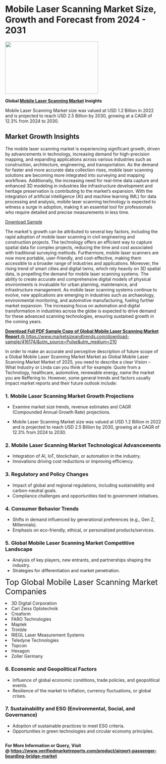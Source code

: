 <H1>Mobile Laser Scanning Market Size, Growth and Forecast from 2024 - 2031</H1><img class="aligncenter size-medium wp-image-584254" src="https://thirdeyenews.in/wp-content/uploads/2024/09/Global-Market-Research-300x168.jpeg" alt="" width="300" height="168" /><p><strong>Global&nbsp;<a href="https://www.marketsizeandtrends.com/download-sample/416174/&amp;utm_source=Pulse&amp;utm_medium=210">Mobile Laser Scanning Market</a> Insights</strong></p><p>Mobile Laser Scanning Market size was valued at USD 1.2 Billion in 2022 and is projected to reach USD 2.5 Billion by 2030, growing at a CAGR of 12.3% from 2024 to 2030.</p><p><h2>Market Growth Insights</h2> <p>The mobile laser scanning market is experiencing significant growth, driven by advancements in technology, increasing demand for high-precision mapping, and expanding applications across various industries such as construction, architecture, engineering, and transportation. As the demand for faster and more accurate data collection rises, mobile laser scanning solutions are becoming more integrated into surveying and mapping workflows. Additionally, the increasing need for real-time data capture and enhanced 3D modeling in industries like infrastructure development and heritage preservation is contributing to the market’s expansion. With the integration of artificial intelligence (AI) and machine learning (ML) for data processing and analysis, mobile laser scanning technology is expected to witness a surge in adoption, making it an essential tool for professionals who require detailed and precise measurements in less time.</p> <p><a href="#">Download Sample</a></p> <p>The market's growth can be attributed to several key factors, including the rapid adoption of mobile laser scanning in civil engineering and construction projects. The technology offers an efficient way to capture spatial data for complex projects, reducing the time and cost associated with traditional surveying methods. Furthermore, mobile laser scanners are now more portable, user-friendly, and cost-effective, making them accessible to a broader range of industries and applications. Moreover, the rising trend of smart cities and digital twins, which rely heavily on 3D spatial data, is propelling the demand for mobile laser scanning systems. The ability to create accurate and comprehensive digital models of physical environments is invaluable for urban planning, maintenance, and infrastructure management. As mobile laser scanning systems continue to evolve, new applications are emerging in industries such as archaeology, environmental monitoring, and automotive manufacturing, fueling further market expansion. The increasing focus on automation and digital transformation in industries across the globe is expected to drive demand for these advanced scanning technologies, ensuring sustained growth in the coming years. <p><a href="#"></p><p><span class=""><strong>Download Full PDF Sample Copy of Global Mobile Laser Scanning Market Report</strong> @ <a href="https://www.marketsizeandtrends.com/download-sample/416174/&amp;utm_source=Pulse&amp;utm_medium=210" target="_blank">https://www.marketsizeandtrends.com/download-sample/416174/&amp;utm_source=Pulse&amp;utm_medium=210</a></span></p><p>In order to make an accurate and perceptive description of future scope of a Global&nbsp;Mobile Laser Scanning Market Market as Global&nbsp;Mobile Laser Scanning Market Market of 2025, you need to describe a clear Vision &ndash; What Industry or Linda can you think of for example: Quote from a Technology, healthcare, automotive, renewable energy, name the market you are Reffering to. However, some general trends and factors usually impact market reports and their future outlook include:</p><h3>1.&nbsp;<strong>Mobile Laser Scanning Market Growth Projections</strong></h3><ul><li>Examine market size trends, revenue estimates and CAGR (Compounded Annual Growth Rate) projections.</li><li><p>Mobile Laser Scanning Market size was valued at USD 1.2 Billion in 2022 and is projected to reach USD 2.5 Billion by 2030, growing at a CAGR of 12.3% from 2024 to 2030.</p></li></ul><h3>2.&nbsp;<strong>Mobile Laser Scanning Market Technological Advancements</strong></h3><ul><li>Integration of AI, IoT, blockchain, or automation in the industry.</li><li>Innovations driving cost reductions or improving efficiency.</li></ul><h3>3.&nbsp;<strong>Regulatory and Policy Changes</strong></h3><ul><li>Impact of global and regional regulations, including sustainability and carbon-neutral goals.</li><li>Compliance challenges and opportunities tied to government initiatives.</li></ul><h3>4.&nbsp;<strong>Consumer Behavior Trends</strong></h3><ul><li>Shifts in demand influenced by generational preferences (e.g., Gen Z, Millennials).</li><li>Emphasis on eco-friendly, ethical, or personalized products/services.</li></ul><h3>5.&nbsp;<strong>Global Mobile Laser Scanning Market Competitive Landscape</strong></h3><ul><li>Analysis of key players, new entrants, and partnerships shaping the industry.</li><li>Strategies for differentiation and market penetration.</li></ul><p data-pm-slice="1 1 []"><span style="color: inherit; font-family: inherit; font-size: 25px;">Top Global Mobile Laser Scanning Market Companies</span></p><div class="" data-test-id=""><p><li>3D Digital Corporation</li><li> Carl Zeiss Optotechnik</li><li> Creaform</li><li> FARO Technologies</li><li> Maptek</li><li> Trimble</li><li> RIEGL Laser Measurement Systems</li><li> Teledyne Technologies</li><li> Topcon</li><li> Hexagon</li><li> Zoller Germany</li></p></div><h3>6.&nbsp;<strong>Economic and Geopolitical Factors</strong></h3><ul><li>Influence of global economic conditions, trade policies, and geopolitical events.</li><li>Resilience of the market to inflation, currency fluctuations, or global crises.</li></ul><h3>7.&nbsp;<strong>Sustainability and ESG (Environmental, Social, and Governance)</strong></h3><ul><li>Adoption of sustainable practices to meet ESG criteria.</li><li>Opportunities in green technologies and circular economy principles.</li></ul><h2><strong style="font-size: 14px;">For More Information or Query, Visit @&nbsp;</strong><a style="background-color: #ffffff; font-size: 14px;" href="https://www.marketsizeandtrends.com/report/mobile-laser-scanning-market/" target="_blank">https://www.verifiedmarketreports.com/product/airport-passenger-boarding-bridge-market</a></h2>
